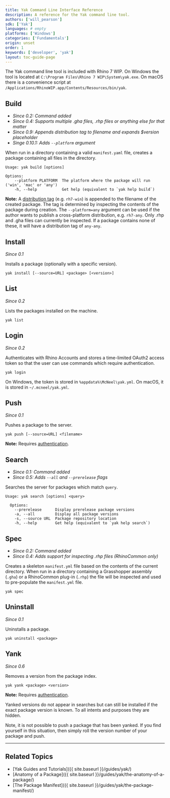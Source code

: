 ```yaml
---
title: Yak Command Line Interface Reference
description: A reference for the Yak command line tool.
authors: ['will_pearson']
sdk: ['Yak']
languages: # empty
platforms: ['Windows']
categories: ['Fundamentals']
origin: unset
order: 1
keywords: ['developer', 'yak']
layout: toc-guide-page
---
```


The Yak command line tool is included with Rhino 7 WIP. On Windows the tool is located at `C:\Program Files\Rhino 7 WIP\System\yak.exe`. On macOS there is a convenience script at `/Applications/RhinoWIP.app/Contents/Resources/bin/yak`.

## Build

* _Since 0.2: Command added_
* _Since 0.4: Supports multiple .gha files, .rhp files or anything else for that matter_
* _Since 0.9: Appends distribution tag to filename and expands $version placeholder_
* _Singe 0.10.1: Adds `--platform` argument_

When run in a directory containing a valid `manifest.yaml` file, creates a package containing all files in the directory.

```commandline
Usage: yak build [options]

Options:
    --platform PLATFORM  The platform where the package will run ('win', 'mac' or 'any')
    -h, --help           Get help (equivalent to `yak help build`)
```

<div class="alert alert-info" role="alert">
  <strong>Note:</strong> A <a href="../the-anatomy-of-a-package#distributions">distribution tag</a> (e.g. <code>rh7-win</code>) is appended to the filename of the created package. The tag is determined by inspecting the contents of the package during creation. The <code>--platform=any</code> argument can be used if the author wants to publish a cross-platform distribution, e.g. <code>rh7-any</code>. Only .rhp and .gha files can currently be inspected. If a package contains none of these, it will have a distribution tag of <code>any-any</code>.
</div>

<!-- During the build, the component GUID is extracted to help with searching for the package later. -->

## Install

_Since 0.1_

Installs a package (optionally with a specific version).

```commandline
yak install [--source=URL] <package> [<version>]
```

## List

_Since 0.2_

Lists the packages installed on the machine.

```commandline
yak list
```

## Login

_Since 0.2_

Authenticates with Rhino Accounts and stores a time-limited OAuth2 access token so that the user can use commands which require authentication.

```commandline
yak login
```

On Windows, the token is stored in `%appdata%\McNeel\yak.yml`. On macOS, it is stored in `~/.mcneel/yak.yml`.

## Push

_Since 0.1_

Pushes a package to the server.

```commandline
yak push [--source=URL] <filename>
```

<div class="alert alert-info" role="alert">
  <strong>Note:</strong> Requires <a href="#login">authentication</a>.
</div>

## Search

* _Since 0.1: Command added_
* _Since 0.5: Adds `--all` and `--prerelease` flags_

Searches the server for packages which match `query`.

```commandline
Usage: yak search [options] <query>

  Options:
    --prerelease      Display prerelease package versions
    -a, --all         Display all package versions
    -s, --source URL  Package repository location
    -h, --help        Get help (equivalent to `yak help search`)
```

## Spec

* _Since 0.2: Command added_
* _Since 0.4: Adds support for inspecting .rhp files (RhinoCommon only)_

Creates a skeleton `manifest.yml` file based on the contents of the current directory.
When run in a directory containing a Grasshopper assembly (`.gha`) or a RhinoCommon
plug-in (`.rhp`) the file will be inspected and used to pre-populate the `manifest.yml`
file.

```commandline
yak spec
```

## Uninstall

_Since 0.1_

Uninstalls a package.

```commandline
yak uninstall <package>
```
<!-- deactivation fallback removed in v0.6-->
<!-- <div class="alert alert-info" role="alert">
  <strong>Note:</strong> Since 0.3, Yak will attempt to remove the package from the machine. If this isn't possible -- likely because Rhino is running -- then the package will be <em>deactivated</em> instead.
</div> -->

## Yank

_Since 0.6_

Removes a version from the package index.

```commandline
yak yank <package> <version>
```

<div class="alert alert-info" role="alert">
  <strong>Note:</strong> Requires <a href="#login">authentication</a>.
</div>

Yanked versions do not appear in searches but can still be installed if the exact package version is known. To all intents and purposes they are hidden.

Note, it is not possible to push a package that has been yanked. If you find yourself in this situation, then simply roll the version number of your package and push.

---

## Related Topics

- [Yak Guides and Tutorials]({{ site.baseurl }}/guides/yak/)
- [Anatomy of a Package]({{ site.baseurl }}/guides/yak/the-anatomy-of-a-package/)
- [The Package Manifest]({{ site.baseurl }}/guides/yak/the-package-manifest/)
